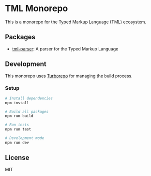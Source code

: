 # TML Monorepo

This is a monorepo for the Typed Markup Language (TML) ecosystem.

## Packages

- [tml-parser](./packages/tml-parser): A parser for the Typed Markup Language

## Development

This monorepo uses [Turborepo](https://turbo.build/repo) for managing the build process.

### Setup

```bash
# Install dependencies
npm install

# Build all packages
npm run build

# Run tests
npm run test

# Development mode
npm run dev
```

## License

MIT
